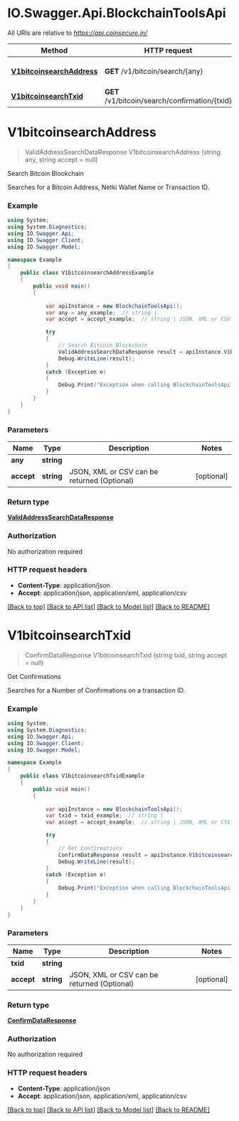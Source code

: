# IO.Swagger.Api.BlockchainToolsApi

All URIs are relative to *https://api.coinsecure.in/*

Method | HTTP request | Description
------------- | ------------- | -------------
[**V1bitcoinsearchAddress**](BlockchainToolsApi.md#v1bitcoinsearchaddress) | **GET** /v1/bitcoin/search/{any} | Search Bitcoin Blockchain
[**V1bitcoinsearchTxid**](BlockchainToolsApi.md#v1bitcoinsearchtxid) | **GET** /v1/bitcoin/search/confirmation/{txid} | Get Confirmations


# **V1bitcoinsearchAddress**
> ValidAddressSearchDataResponse V1bitcoinsearchAddress (string any, string accept = null)

Search Bitcoin Blockchain

Searches for a Bitcoin Address, Netki Wallet Name or Transaction ID.

### Example
```csharp
using System;
using System.Diagnostics;
using IO.Swagger.Api;
using IO.Swagger.Client;
using IO.Swagger.Model;

namespace Example
{
    public class V1bitcoinsearchAddressExample
    {
        public void main()
        {
            
            var apiInstance = new BlockchainToolsApi();
            var any = any_example;  // string | 
            var accept = accept_example;  // string | JSON, XML or CSV can be returned (Optional) (optional) 

            try
            {
                // Search Bitcoin Blockchain
                ValidAddressSearchDataResponse result = apiInstance.V1bitcoinsearchAddress(any, accept);
                Debug.WriteLine(result);
            }
            catch (Exception e)
            {
                Debug.Print("Exception when calling BlockchainToolsApi.V1bitcoinsearchAddress: " + e.Message );
            }
        }
    }
}
```

### Parameters

Name | Type | Description  | Notes
------------- | ------------- | ------------- | -------------
 **any** | **string**|  | 
 **accept** | **string**| JSON, XML or CSV can be returned (Optional) | [optional] 

### Return type

[**ValidAddressSearchDataResponse**](ValidAddressSearchDataResponse.md)

### Authorization

No authorization required

### HTTP request headers

 - **Content-Type**: application/json
 - **Accept**: application/json, application/xml, application/csv

[[Back to top]](#) [[Back to API list]](../README.md#documentation-for-api-endpoints) [[Back to Model list]](../README.md#documentation-for-models) [[Back to README]](../README.md)

# **V1bitcoinsearchTxid**
> ConfirmDataResponse V1bitcoinsearchTxid (string txid, string accept = null)

Get Confirmations

Searches for a Number of Confirmations on a transaction ID.

### Example
```csharp
using System;
using System.Diagnostics;
using IO.Swagger.Api;
using IO.Swagger.Client;
using IO.Swagger.Model;

namespace Example
{
    public class V1bitcoinsearchTxidExample
    {
        public void main()
        {
            
            var apiInstance = new BlockchainToolsApi();
            var txid = txid_example;  // string | 
            var accept = accept_example;  // string | JSON, XML or CSV can be returned (Optional) (optional) 

            try
            {
                // Get Confirmations
                ConfirmDataResponse result = apiInstance.V1bitcoinsearchTxid(txid, accept);
                Debug.WriteLine(result);
            }
            catch (Exception e)
            {
                Debug.Print("Exception when calling BlockchainToolsApi.V1bitcoinsearchTxid: " + e.Message );
            }
        }
    }
}
```

### Parameters

Name | Type | Description  | Notes
------------- | ------------- | ------------- | -------------
 **txid** | **string**|  | 
 **accept** | **string**| JSON, XML or CSV can be returned (Optional) | [optional] 

### Return type

[**ConfirmDataResponse**](ConfirmDataResponse.md)

### Authorization

No authorization required

### HTTP request headers

 - **Content-Type**: application/json
 - **Accept**: application/json, application/xml, application/csv

[[Back to top]](#) [[Back to API list]](../README.md#documentation-for-api-endpoints) [[Back to Model list]](../README.md#documentation-for-models) [[Back to README]](../README.md)

